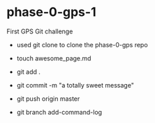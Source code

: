 # phase-0-gps-1
First GPS Git challenge



- used git clone to clone the phase-0-gps repo

- touch awesome_page.md

- git add .

- git commit -m "a totally sweet message"

- git push origin master

- git branch add-command-log